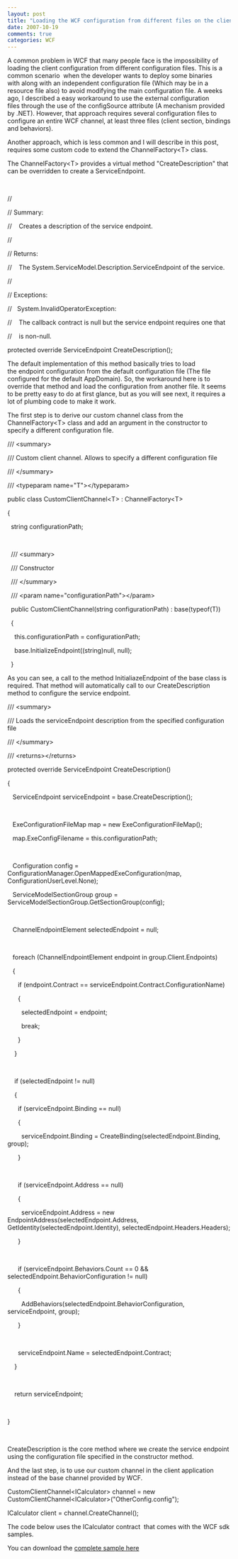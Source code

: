 ```yaml
---
layout: post
title: "Loading the WCF configuration from different files on the client side"
date: 2007-10-19
comments: true
categories: WCF
---
```


A common problem in WCF that many people face is the impossibility of
loading the client configuration from different configuration files.
This is a common scenario  when the developer wants to
deploy some binaries with along with an independent configuration file
(Which may be in a resource file also) to avoid modifying the main
configuration file. A weeks ago, I described a easy workaround to use
the external configuration files through the use of the configSource
attribute (A mechanism provided by .NET). However, that approach
requires several configuration files to configure an entire WCF channel,
at least three files (client section, bindings and behaviors).

Another approach, which is less common and I will describe in this post,
requires some custom code to extend the ChannelFactory\<T\> class.

The ChannelFactory\<T\> provides a virtual method "CreateDescription"
that can be overridden to create a ServiceEndpoint.

 

//

// Summary:

//    Creates a description of the service endpoint.

//

// Returns:

//    The System.ServiceModel.Description.ServiceEndpoint of the
service.

//

// Exceptions:

//   System.InvalidOperatorException:

//    The callback contract is null but the service endpoint requires
one that

//    is non-null.

protected override ServiceEndpoint CreateDescription();

The default implementation of this method basically tries to load
the endpoint configuration from the default configuration file (The file
configured for the default AppDomain). So, the workaround here is to
override that method and load the configuration from another file. It
seems to be pretty easy to do at first glance, but as you will see next,
it requires a lot of plumbing code to make it work.

The first step is to derive our custom channel class from the
ChannelFactory\<T\> class and add an argument in the constructor to
specify a different configuration file.

/// \<summary\>

/// Custom client channel. Allows to specify a different configuration
file

/// \</summary\>

/// \<typeparam name="T"\>\</typeparam\>

public class CustomClientChannel\<T\> : ChannelFactory\<T\>

{

  string configurationPath;

 

  /// \<summary\>

  /// Constructor

  /// \</summary\>

  /// \<param name="configurationPath"\>\</param\>

  public CustomClientChannel(string configurationPath) : base(typeof(T))

  {

    this.configurationPath = configurationPath;

    base.InitializeEndpoint((string)null, null);

  }

As you can see, a call to the method InitialiazeEndpoint of the base
class is required. That method will automatically call to our
CreateDescription method to configure the service endpoint.

/// \<summary\>

/// Loads the serviceEndpoint description from the specified
configuration file

/// \</summary\>

/// \<returns\>\</returns\>

protected override ServiceEndpoint CreateDescription()

{

   ServiceEndpoint serviceEndpoint = base.CreateDescription();

 

   ExeConfigurationFileMap map = new ExeConfigurationFileMap();

   map.ExeConfigFilename = this.configurationPath;

 

   Configuration config =
ConfigurationManager.OpenMappedExeConfiguration(map,
ConfigurationUserLevel.None);

   ServiceModelSectionGroup group =
ServiceModelSectionGroup.GetSectionGroup(config);

 

   ChannelEndpointElement selectedEndpoint = null;

 

   foreach (ChannelEndpointElement endpoint in group.Client.Endpoints)

   {

      if (endpoint.Contract ==
serviceEndpoint.Contract.ConfigurationName)

      {

        selectedEndpoint = endpoint;

        break;

      }

    }

 

    if (selectedEndpoint != null)

    {

      if (serviceEndpoint.Binding == null)

      {

        serviceEndpoint.Binding =
CreateBinding(selectedEndpoint.Binding, group);

      }

 

      if (serviceEndpoint.Address == null)

      {

        serviceEndpoint.Address = new
EndpointAddress(selectedEndpoint.Address,
GetIdentity(selectedEndpoint.Identity),
selectedEndpoint.Headers.Headers);

      }

 

      if (serviceEndpoint.Behaviors.Count == 0 &&
selectedEndpoint.BehaviorConfiguration != null)

      {

        AddBehaviors(selectedEndpoint.BehaviorConfiguration,
serviceEndpoint, group);

      }

 

      serviceEndpoint.Name = selectedEndpoint.Contract;

    }

 

    return serviceEndpoint;

 

}

 

CreateDescription is the core method where we create the service
endpoint using the configuration file specified in the constructor
method.

And the last step, is to use our custom channel in the client
application instead of the base channel provided by WCF.

CustomClientChannel\<ICalculator\> channel = new
CustomClientChannel\<ICalculator\>("OtherConfig.config");

ICalculator client = channel.CreateChannel();

The code below uses the ICalculator contract  that comes with the WCF
sdk samples.

You can download the [complete sample
here](/images/legacy/CustomChannel.zip)

 

 

 

